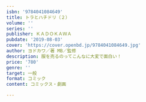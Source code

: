 ```yaml
---
isbn: '9784041084649'
title: トラとハチドリ（２）
volume: ''
series: ''
publisher: ＫＡＤＯＫＡＷＡ
pubdate: '2019-08-03'
cover: 'https://cover.openbd.jp/9784041084649.jpg'
author: ヨドカワ／著 MB／監修
description: 服を売るのってこんなに大変で面白い！
price: '780'
genre: ''
target: 一般
format: コミック
content: コミックス・劇画

---
```

